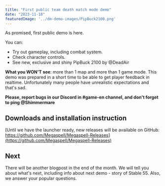 ```yaml
---
title: "First public team death match mode demo"
date: "2023-11-18"
featuredImage: '../dm-demo-images/PipBuck2100.png'
---
```


As promised, first public demo is here.

You can:
- Try out gameplay, including combat system.
- Check character controls.
- See new, exclusive and shiny PipBuck 2100 by @DeadAir

**What you WON'T see**: more than 1 map and more than 1 game mode. This demo was prepared in a short time to be able to get player feedback in realtime. Unfortunately many people have unrealistic expectations and that's sad.

**Please, report bugs in our Discord in #game-en channel, and don't forget to ping @Shimmermare**

## Downloads and installation instruction
[Until we have the launcher ready, new releases will be available on GitHub: https://github.com/Megaspell/Megaspell-Releases](https://github.com/Megaspell/Megaspell-Releases)

## Next
There will be another blogpost in the end of the month. We will tell you about what's next, including info about next demo - story of Stable 55. Also, we answer your popular questions.